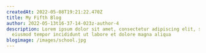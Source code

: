 ```yaml
---
createdAt: 2022-05-08T19:21:22.470Z
title: My Fifth Blog
author: 2022-05-13t16-37-14-023z-author-4
description: Lorem ipsum dolor sit amet, consectetur adipiscing elit, sed do
  eiusmod tempor incididunt ut labore et dolore magna aliqua
blogimage: /images/school.jpg
---
```

